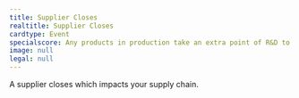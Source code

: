 ```yaml
---
title: Supplier Closes
realtitle: Supplier Closes
cardtype: Event
specialscore: Any products in production take an extra point of R&D to produce, or can be abandoned.
image: null
legal: null
---
```


A supplier closes which impacts your supply chain.
